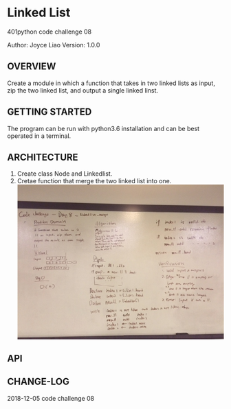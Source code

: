 # Linked List
401python code challenge 08


Author: Joyce Liao
Version: 1.0.0


## OVERVIEW
Create a module in which a function that takes in two linked lists as input, zip the two linked list, and output a single linked linst.




## GETTING STARTED
The program can be run with python3.6 installation and can be best operated in a terminal.


## ARCHITECTURE
1. Create class Node and Linkedlist.
2. Cretae function that merge the two linked list into one.
![White Boarding](https://github.com/joyliao07/data_structures_and_algorithms/blob/ll_merge/assets/08_ll_merge.jpeg)



## API



## CHANGE-LOG



2018-12-05 code challenge 08
